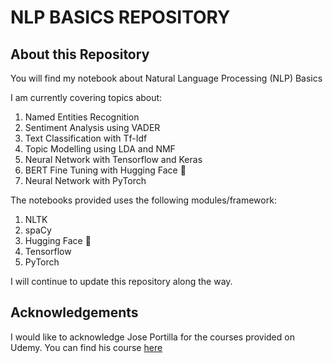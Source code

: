 # NLP BASICS REPOSITORY

## About this Repository
You will find my notebook about Natural Language Processing (NLP) Basics

I am currently covering topics about:
1. Named Entities Recognition
2. Sentiment Analysis using VADER
3. Text Classification with Tf-Idf
4. Topic Modelling using LDA and NMF
5. Neural Network with Tensorflow and Keras
6. BERT Fine Tuning with Hugging Face 🤗
7. Neural Network with PyTorch

The notebooks provided uses the following modules/framework:
1. NLTK
2. spaCy
3. Hugging Face 🤗
4. Tensorflow
5. PyTorch

I will continue to update this repository along the way.

## Acknowledgements
I would like to acknowledge Jose Portilla for the courses provided on Udemy. You can find his course <a href="https://www.udemy.com/course/nlp-natural-language-processing-with-python/"> here </a>